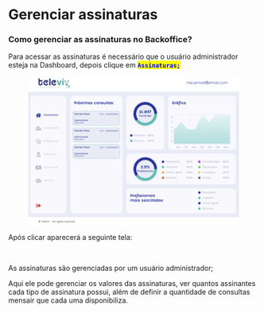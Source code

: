 # Gerenciar assinaturas

### Como gerenciar as assinaturas no Backoffice?

Para acessar as assinaturas é necessário que o usuário administrador esteja na Dashboard, depois clique em <mark style="color:blue;">**`Assinaturas;`**</mark>

<figure><img src="../../.gitbook/assets/image (1) (1) (1).png" alt=""><figcaption></figcaption></figure>

Após clicar aparecerá a seguinte tela:

<figure><img src="../../.gitbook/assets/Captura de Tela 2023-04-24 às 19.14.15.png" alt=""><figcaption></figcaption></figure>

As assinaturas são gerenciadas por um usuário administrador;

Aqui ele pode gerenciar os valores das assinaturas, ver quantos assinantes cada tipo de assinatura possui, além de definir a quantidade de consultas mensair que cada uma disponibiliza.

